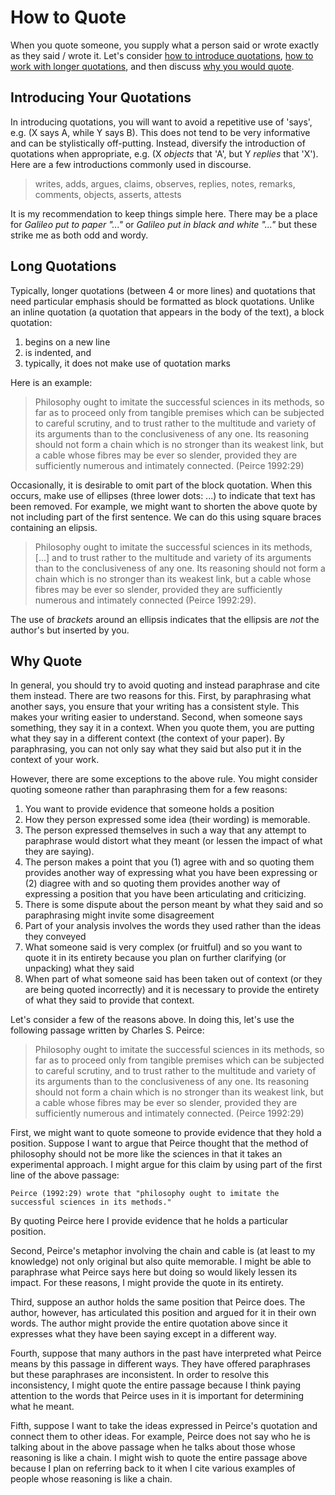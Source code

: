 # How to Quote

When you quote someone, you supply what a person said or wrote exactly as they said / wrote it. Let's consider [how to introduce quotations](#introducing-your-quotations), [how to work with longer quotations](#long-quotations), and then discuss [why you would quote](#why-quote).

## Introducing Your Quotations 

In introducing quotations, you will want to avoid a repetitive use of 'says', e.g. (X says A, while Y says B). This does not tend to be very informative and can be stylistically off-putting. Instead, diversify the introduction of quotations when appropriate, e.g. (X *objects* that 'A', but Y *replies* that 'X'). Here are a few introductions commonly used in discourse.

> writes, adds, argues, claims, observes, replies, notes, remarks, comments, objects, asserts, attests

It is my recommendation to keep things simple here. There may be a place for *Galileo put to paper "..."* or *Galileo put in black and white "..."* but these strike me as both odd and wordy.

## Long Quotations

Typically, longer quotations (between 4 or more lines) and quotations that need particular emphasis should be formatted as block quotations. Unlike an inline quotation (a quotation that appears in the body of the text), a block quotation:

1. begins on a new line
1. is indented, and 
1. typically, it does not make use of quotation marks

Here is an example:

> Philosophy ought to imitate the successful sciences in its methods, so far as to proceed only from tangible premises which can be subjected to careful scrutiny, and to trust rather to the multitude and variety of its arguments than to the conclusiveness of any one. Its reasoning should not form a chain which is no stronger than its weakest link, but a cable whose fibres may be ever so slender, provided they are sufficiently numerous and intimately connected. (Peirce 1992:29)

Occasionally, it is desirable to omit part of the block quotation. When this occurs, make use of ellipses (three lower dots: ...) to indicate that text has been removed. For example, we might want to shorten the above quote by not including part of the first sentence. We can do this using square braces containing an elipsis. 

> Philosophy ought to imitate the successful sciences in its methods, \[\...\] and to trust rather to the multitude and variety of its arguments than to the conclusiveness of any one. Its reasoning should not form a chain which is no stronger than its weakest link, but a cable whose fibres may be ever so slender, provided they are sufficiently numerous and intimately connected (Peirce 1992:29).

The use of *brackets* around an ellipsis indicates that the ellipsis are *not* the author's but inserted by you.

## Why Quote

In general, you should try to avoid quoting and instead paraphrase and cite them instead. There are two reasons for this. First, by paraphrasing what another says, you ensure that your writing has a consistent style. This makes your writing easier to understand. Second, when someone says something, they say it in a context. When you quote them, you are putting what they say in a different context (the context of your paper). By paraphrasing, you can not only say what they said but also put it in the context of your work.

However, there are some exceptions to the above rule. You might consider quoting someone rather than paraphrasing them for a few reasons:

1. You want to provide evidence that someone holds a position
1. How they person expressed some idea (their wording) is memorable.
1. The person expressed themselves in such a way that any attempt to paraphrase would distort what they meant (or lessen the impact of what they are saying).
1. The person makes a point that you (1) agree with and so quoting them provides another way of expressing what you have been expressing or (2) diagree with and so quoting them provides another way of expressing a position that you have been articulating and criticizing.
1. There is some dispute about the person meant by what they said and so paraphrasing might invite some disagreement 
1. Part of your analysis involves the words they used rather than the ideas they conveyed
1. What someone said is very complex (or fruitful) and so you want to quote it in its entirety because you plan on further clarifying (or unpacking) what they said
1. When part of what someone said has been taken out of context (or they are being quoted incorrectly) and it is necessary to provide the entirety of what they said to provide that context.

Let's consider a few of the reasons above. In doing this, let's use the following passage written by Charles S. Peirce:

> Philosophy ought to imitate the successful sciences in its methods, so far as to proceed only from tangible premises which can be subjected to careful scrutiny, and to trust rather to the multitude and variety of its arguments than to the conclusiveness of any one. Its reasoning should not form a chain which is no stronger than its weakest link, but a cable whose fibres may be ever so slender, provided they are sufficiently numerous and intimately connected. (Peirce 1992:29)

First, we might want to quote someone to provide evidence that they hold a position. Suppose I want to argue that Peirce thought that the method of philosophy should not be more like the sciences in that it takes an experimental approach. I might argue for this claim by using part of the first line of the above passage: 

```text
Peirce (1992:29) wrote that "philosophy ought to imitate the successful sciences in its methods."
```

By quoting Peirce here I provide evidence that he holds a particular position.

Second, Peirce's metaphor involving the chain and cable is (at least to my knowledge) not only original but also quite memorable. I might be able to paraphrase what Peirce says here but doing so would likely lessen its impact. For these reasons, I might provide the quote in its entirety.

Third, suppose an author holds the same position that Peirce does. The author, however, has articulated this position and argued for it in their own words. The author might provide the entire quotation above since it expresses what they have been saying except in a different way.

Fourth, suppose that many authors in the past have interpreted what Peirce means by this passage in different ways. They have offered paraphrases but these paraphrases are inconsistent. In order to resolve this inconsistency, I might quote the entire passage because I think paying attention to the words that Peirce uses in it is important for determining what he meant.

Fifth, suppose I want to take the ideas expressed in Peirce's quotation and connect them to other ideas. For example, Peirce does not say who he is talking about in the above passage when he talks about those whose reasoning is like a chain. I might wish to quote the entire passage above because I plan on referring back to it when I cite various examples of people whose reasoning is like a chain.



